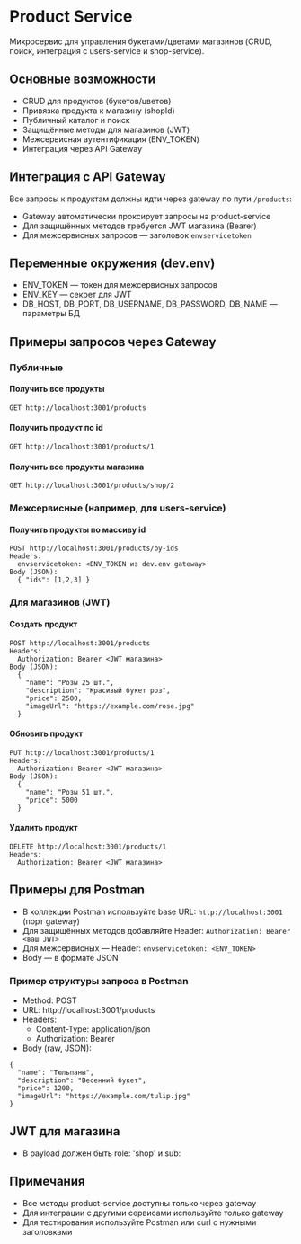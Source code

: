 # Product Service

Микросервис для управления букетами/цветами магазинов (CRUD, поиск, интеграция с users-service и shop-service).

## Основные возможности
- CRUD для продуктов (букетов/цветов)
- Привязка продукта к магазину (shopId)
- Публичный каталог и поиск
- Защищённые методы для магазинов (JWT)
- Межсервисная аутентификация (ENV_TOKEN)
- Интеграция через API Gateway

## Интеграция с API Gateway
Все запросы к продуктам должны идти через gateway по пути `/products`:
- Gateway автоматически проксирует запросы на product-service
- Для защищённых методов требуется JWT магазина (Bearer)
- Для межсервисных запросов — заголовок `envservicetoken`

## Переменные окружения (dev.env)
- ENV_TOKEN — токен для межсервисных запросов
- ENV_KEY — секрет для JWT
- DB_HOST, DB_PORT, DB_USERNAME, DB_PASSWORD, DB_NAME — параметры БД

## Примеры запросов через Gateway

### Публичные
#### Получить все продукты
```
GET http://localhost:3001/products
```
#### Получить продукт по id
```
GET http://localhost:3001/products/1
```
#### Получить все продукты магазина
```
GET http://localhost:3001/products/shop/2
```

### Межсервисные (например, для users-service)
#### Получить продукты по массиву id
```
POST http://localhost:3001/products/by-ids
Headers:
  envservicetoken: <ENV_TOKEN из dev.env gateway>
Body (JSON):
  { "ids": [1,2,3] }
```

### Для магазинов (JWT)
#### Создать продукт
```
POST http://localhost:3001/products
Headers:
  Authorization: Bearer <JWT магазина>
Body (JSON):
  {
    "name": "Розы 25 шт.",
    "description": "Красивый букет роз",
    "price": 2500,
    "imageUrl": "https://example.com/rose.jpg"
  }
```
#### Обновить продукт
```
PUT http://localhost:3001/products/1
Headers:
  Authorization: Bearer <JWT магазина>
Body (JSON):
  {
    "name": "Розы 51 шт.",
    "price": 5000
  }
```
#### Удалить продукт
```
DELETE http://localhost:3001/products/1
Headers:
  Authorization: Bearer <JWT магазина>
```

## Примеры для Postman
- В коллекции Postman используйте base URL: `http://localhost:3001` (порт gateway)
- Для защищённых методов добавляйте Header: `Authorization: Bearer <ваш JWT>`
- Для межсервисных — Header: `envservicetoken: <ENV_TOKEN>`
- Body — в формате JSON

### Пример структуры запроса в Postman
- Method: POST
- URL: http://localhost:3001/products
- Headers:
    - Content-Type: application/json
    - Authorization: Bearer <JWT>
- Body (raw, JSON):
```
{
  "name": "Тюльпаны",
  "description": "Весенний букет",
  "price": 1200,
  "imageUrl": "https://example.com/tulip.jpg"
}
```

## JWT для магазина
- В payload должен быть role: 'shop' и sub: <shopId>

## Примечания
- Все методы product-service доступны только через gateway
- Для интеграции с другими сервисами используйте только gateway
- Для тестирования используйте Postman или curl с нужными заголовками 